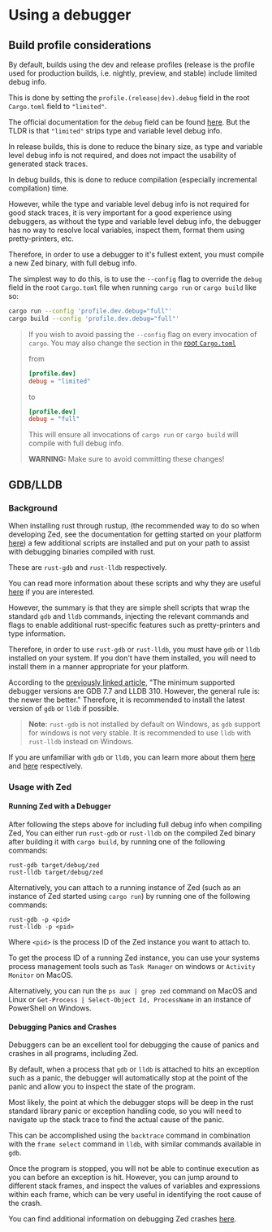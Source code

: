 # Using a debugger

## Build profile considerations

By default, builds using the dev and release profiles (release is the profile used for production builds, i.e. nightly, preview, and stable) include limited debug info.

This is done by setting the `profile.(release|dev).debug` field in the root `Cargo.toml` field to `"limited"`.

The official documentation for the `debug` field can be found [here](https://doc.rust-lang.org/cargo/reference/profiles.html#debug).
But the TLDR is that `"limited"` strips type and variable level debug info.

In release builds, this is done to reduce the binary size, as type and variable level debug info is not required, and does not impact the usability of generated stack traces.

In debug builds, this is done to reduce compilation (especially incremental compilation) time.

However, while the type and variable level debug info is not required for good stack traces, it is very important for a good experience using debuggers,
as without the type and variable level debug info, the debugger has no way to resolve local variables, inspect them, format them using pretty-printers, etc.

Therefore, in order to use a debugger to it's fullest extent, you must compile a new Zed binary, with full debug info.

The simplest way to do this, is to use the `--config` flag to override the `debug` field in the root `Cargo.toml` file when running `cargo run` or `cargo build` like so:

```sh
cargo run --config 'profile.dev.debug="full"'
cargo build --config 'profile.dev.debug="full"'
```

> If you wish to avoid passing the `--config` flag on every invocation of `cargo`. You may also change the section in the [root `Cargo.toml`](https://github.com/zed-industries/zed/blob/main/Cargo.toml)
>
> from
>
> ```toml
> [profile.dev]
> debug = "limited"
> ```
>
> to
>
> ```toml
> [profile.dev]
> debug = "full"
> ```
>
> This will ensure all invocations of `cargo run` or `cargo build` will compile with full debug info.
>
> **WARNING:** Make sure to avoid committing these changes!

## GDB/LLDB

### Background

When installing rust through rustup, (the recommended way to do so when developing Zed, see the documentation for getting started on your platform [here](../development.md))
a few additional scripts are installed and put on your path to assist with debugging binaries compiled with rust.

These are `rust-gdb` and `rust-lldb` respectively.

You can read more information about these scripts and why they are useful [here](https://michaelwoerister.github.io/2015/03/27/rust-xxdb.html) if you are interested.

However, the summary is that they are simple shell scripts that wrap the standard `gdb` and `lldb` commands, injecting the relevant commands and flags to enable additional
rust-specific features such as pretty-printers and type information.

Therefore, in order to use `rust-gdb` or `rust-lldb`, you must have `gdb` or `lldb` installed on your system. If you don't have them installed, you will need to install them in a manner appropriate for your platform.

According to the [previously linked article](https://michaelwoerister.github.io/2015/03/27/rust-xxdb.html), "The minimum supported debugger versions are GDB 7.7 and LLDB 310. However, the general rule is: the newer the better." Therefore, it is recommended to install the latest version of `gdb` or `lldb` if possible.

> **Note**: `rust-gdb` is not installed by default on Windows, as `gdb` support for windows is not very stable. It is recommended to use `lldb` with `rust-lldb` instead on Windows.

If you are unfamiliar with `gdb` or `lldb`, you can learn more about them [here](https://www.gnu.org/software/gdb/) and [here](https://lldb.llvm.org/) respectively.

### Usage with Zed

#### Running Zed with a Debugger

After following the steps above for including full debug info when compiling Zed,
You can either run `rust-gdb` or `rust-lldb` on the compiled Zed binary after building it with `cargo build`, by running one of the following commands:

```
rust-gdb target/debug/zed
rust-lldb target/debug/zed
```

Alternatively, you can attach to a running instance of Zed (such as an instance of Zed started using `cargo run`) by running one of the following commands:

```
rust-gdb -p <pid>
rust-lldb -p <pid>
```

Where `<pid>` is the process ID of the Zed instance you want to attach to.

To get the process ID of a running Zed instance, you can use your systems process management tools such as `Task Manager` on windows or `Activity Monitor` on MacOS.

Alternatively, you can run the `ps aux | grep zed` command on MacOS and Linux or `Get-Process | Select-Object Id, ProcessName` in an instance of PowerShell on Windows.

#### Debugging Panics and Crashes

Debuggers can be an excellent tool for debugging the cause of panics and crashes in all programs, including Zed.

By default, when a process that `gdb` or `lldb` is attached to hits an exception such as a panic, the debugger will automatically stop at the point of the panic and allow you to inspect the state of the program.

Most likely, the point at which the debugger stops will be deep in the rust standard library panic or exception handling code, so you will need to navigate up the stack trace to find the actual cause of the panic.

This can be accomplished using the `backtrace` command in combination with the `frame select` command in `lldb`, with similar commands available in `gdb`.

Once the program is stopped, you will not be able to continue execution as you can before an exception is hit. However, you can jump around to different stack frames, and inspect the values of variables and expressions
within each frame, which can be very useful in identifying the root cause of the crash.

You can find additional information on debugging Zed crashes [here](./debugging-crashes.md).
